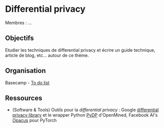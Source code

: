 # Differential privacy 

Membres : ...

## Objectifs 

Etudier les techniques de differential privacy et écrire un guide technique, article de blog, etc... autour de ce thème. 

## Organisation

Basecamp - [To do list](https://3.basecamp.com/4862987/buckets/18881058/todolists/3044266615)

## Ressources

- (Software & Tools) Outils pour la *differential privacy* : Google [differential privacy library](https://github.com/google/differential-privacy) et le wrapper Python [PyDP](https://github.com/OpenMined/PyDP) d'OpenMined, Facebook AI's [Opacus](https://github.com/pytorch/opacus) pour PyTorch